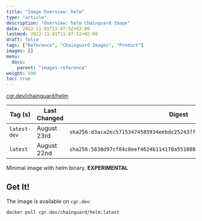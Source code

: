 ```yaml
---
title: "Image Overview: helm"
type: "article"
description: "Overview: helm Chainguard Image"
date: 2022-11-01T11:07:52+02:00
lastmod: 2022-11-01T11:07:52+02:00
draft: false
tags: ["Reference", "Chainguard Images", "Product"]
images: []
menu:
  docs:
    parent: "images-reference"
weight: 500
toc: true
---
```


[cgr.dev/chainguard/helm](https://github.com/chainguard-images/images/tree/main/images/helm)

| Tag (s)       | Last Changed | Digest                                                                    |
|---------------|--------------|---------------------------------------------------------------------------|
|  `latest-dev` | August 23rd  | `sha256:d3aca2ec57153474585934eebdc252437fbb1a07b4800834e184f55017062504` |
|  `latest`     | August 22nd  | `sha256:5830d97cf84c0eef4624b114170a551008910e8003d922db59e9e98d870ec18f` |



Minimal image with helm binary. **EXPERIMENTAL**

## Get It!

The image is available on `cgr.dev`:

```
docker pull cgr.dev/chainguard/helm:latest
```

